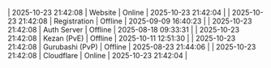 | 2025-10-23 21:42:08 | Website | Online | 2025-10-23 21:42:04 |
| 2025-10-23 21:42:08 | Registration | Offline | 2025-09-09 16:40:23 |
| 2025-10-23 21:42:08 | Auth Server | Offline | 2025-08-18 09:33:31 |
| 2025-10-23 21:42:08 | Kezan (PvE) | Offline | 2025-10-11 12:51:30 |
| 2025-10-23 21:42:08 | Gurubashi (PvP) | Offline | 2025-08-23 21:44:06 |
| 2025-10-23 21:42:08 | Cloudflare | Online | 2025-10-23 21:42:04 |

